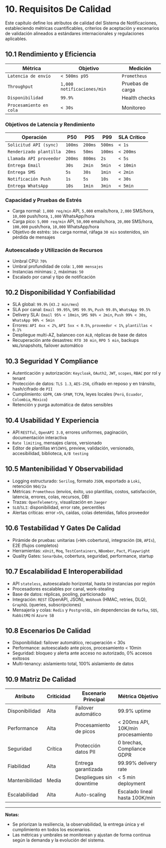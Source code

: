 # 10. Requisitos De Calidad

Este capítulo define los atributos de calidad del Sistema de Notificaciones, estableciendo métricas cuantificables, criterios de aceptación y escenarios de validación alineados a estándares internacionales y regulaciones aplicables.

## 10.1 Rendimiento y Eficiencia

| Métrica                | Objetivo             | Medición         |
|------------------------|---------------------|------------------|
| `Latencia de envío`    | `< 500ms p95`       | `Prometheus`     |
| `Throughput`           | `1,000 notificaciones/min` | Pruebas de carga |
| `Disponibilidad`       | `99.9%`             | Health checks    |
| `Procesamiento en cola`| `< 30s`             | Monitoreo        |

### Objetivos de Latencia y Rendimiento

| Operación                | P50    | P95    | P99    | SLA Crítico   |
|--------------------------|--------|--------|--------|---------------|
| `Solicitud API (sync)`   | `100ms`| `200ms`| `500ms`| `< 1s`        |
| `Renderizado plantilla`  | `20ms` | `50ms` | `100ms`| `< 200ms`     |
| `Llamada API proveedor`  | `200ms`| `800ms`| `2s`   | `< 5s`        |
| `Entrega Email`          | `30s`  | `2min` | `5min` | `< 10min`     |
| `Entrega SMS`            | `5s`   | `30s`  | `1min` | `< 2min`      |
| `Notificación Push`      | `1s`   | `5s`   | `10s`  | `< 30s`       |
| `Entrega WhatsApp`       | `10s`  | `1min` | `3min` | `< 5min`      |

### Capacidad y Pruebas de Estrés

- Carga normal: `1,000 req/min` API, `5,000` emails/hora, `2,000` SMS/hora, `10,000` push/hora, `1,000` WhatsApp/hora
- Carga pico: `5,000 req/min` API, `50,000` emails/hora, `20,000` SMS/hora, `100,000` push/hora, `10,000` WhatsApp/hora
- Objetivo de estrés: `10x` carga normal, ráfaga `30 min` sostenidos, sin pérdida de mensajes

### Autoescalado y Utilización de Recursos

- Umbral CPU: `70%`
- Umbral profundidad de cola: `1,000 mensajes`
- Instancias mínimas: `2`, máximas: `50`
- Escalado por canal y tipo de notificación

## 10.2 Disponibilidad Y Confiabilidad

- SLA global: `99.9%` (`43.2 min/mes`)
- SLA por canal: `Email 99.95%`, `SMS 99.9%`, `Push 99.8%`, `WhatsApp 99.5%`
- Delivery SLA: `Email 95% < 10min`, `SMS 98% < 2min`, `Push 99% < 30s`, `WhatsApp 90% < 5min`
- Errores: `API 4xx < 2%`, `API 5xx < 0.5%`, `proveedor < 1%`, `plantillas < 0.1%`
- Despliegue multi-AZ, balanceo con `ALB`, réplicas de base de datos
- Recuperación ante desastres: `RTO 30 min`, `RPO 5 min`, backups `WAL`/snapshots, failover automático

## 10.3 Seguridad Y Compliance

- Autenticación y autorización: `Keycloak`, `OAuth2`, `JWT`, `scopes`, `RBAC` por rol y tenant
- Protección de datos: `TLS 1.3`, `AES-256`, cifrado en reposo y en tránsito, hash/cifrado de `PII`
- Cumplimiento: `GDPR`, `CAN-SPAM`, `TCPA`, leyes locales (`Perú`, `Ecuador`, `Colombia`, `México`)
- Retención y purga automática de datos sensibles

## 10.4 Usabilidad Y Experiencia

- API `RESTful`, `OpenAPI 3.0`, errores uniformes, paginación, documentación interactiva
- `Rate limiting`, mensajes claros, versionado
- Editor de plantillas `WYSIWYG`, preview, validación, versionado, accesibilidad, biblioteca, `A/B testing`

## 10.5 Mantenibilidad Y Observabilidad

- Logging estructurado: `Serilog`, formato `JSON`, exportado a `Loki`, retención `90d/2a`
- Métricas: `Prometheus` (envíos, éxito, uso plantillas, costos, satisfacción, latencia, errores, colas, recursos, DB)
- Trazas: `OpenTelemetry`, visualización en `Jaeger`
- `SLO`/`SLI`: disponibilidad, error rate, percentiles
- Alertas críticas: error `>5%`, caídas, colas detenidas, fallos proveedor

## 10.6 Testabilidad Y Gates De Calidad

- Pirámide de pruebas: unitarias (`>90%` cobertura), integración (`DB`, `APIs`), E2E (flujos completos)
- Herramientas: `xUnit`, `Moq`, `TestContainers`, `NBomber`, `Pact`, `Playwright`
- Quality Gates: `SonarQube`, cobertura, seguridad, performance, startup

## 10.7 Escalabilidad E Interoperabilidad

- API `stateless`, autoescalado horizontal, hasta `50` instancias por región
- Procesadores escalables por canal, work-stealing
- Base de datos: réplicas, pooling, particionado
- Integración: `REST` (OpenAPI, JSON), `Webhook` (HMAC, retries, DLQ), `GraphQL` (queries, subscripciones)
- Mensajería y colas: `Redis` y `PostgreSQL`, sin dependencias de `Kafka`, `SQS`, `RabbitMQ` ni `Azure SB`

## 10.8 Escenarios De Calidad

- Disponibilidad: failover automático, recuperación < 30s
- Performance: autoescalado ante picos, procesamiento < 10min
- Seguridad: bloqueo y alerta ante acceso no autorizado, 0% accesos exitosos
- Multi-tenancy: aislamiento total, 100% aislamiento de datos

## 10.9 Matriz De Calidad

| Atributo      | Criticidad | Escenario Principal         | Métrica Objetivo                |
|--------------|------------|----------------------------|---------------------------------|
| Disponibilidad| Alta       | Failover automático        | 99.9% uptime                    |
| Performance   | Alta       | Procesamiento de picos     | < 200ms API, 10K/min procesamiento |
| Seguridad     | Crítica    | Protección datos PII       | 0 brechas, Compliance GDPR      |
| Fiabilidad    | Alta       | Entrega garantizada        | 99.99% delivery rate            |
| Mantenibilidad| Media      | Despliegues sin downtime   | < 5 min deployment              |
| Escalabilidad | Alta       | Auto-scaling               | Escalado lineal hasta 100K/min  |

---

**Notas:**

- Se priorizan la resiliencia, la observabilidad, la entrega única y el cumplimiento en todos los escenarios.
- Las métricas y umbrales se monitorean y ajustan de forma continua según la demanda y la evolución del sistema.
